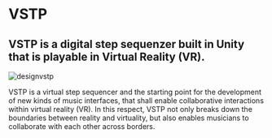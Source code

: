 # VSTP
## VSTP is a digital step sequenzer built in Unity that is playable in Virtual Reality (VR).

![designvstp](https://user-images.githubusercontent.com/41807674/52926262-11ea5880-3303-11e9-8262-5b0a1a6e1c86.png)

VSTP is a virtual step sequencer and the starting point for the development of new kinds of music interfaces, that shall enable collaborative interactions within virtual reality (VR). In this respect, VSTP not only breaks down the boundaries between reality and virtuality, but also enables musicians to collaborate with each other across borders.
